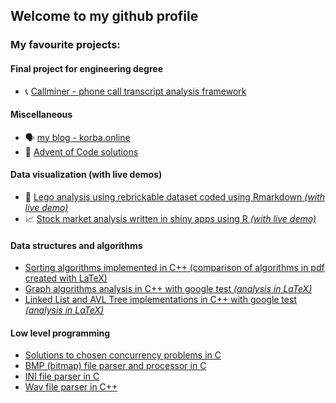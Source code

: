 ## Welcome to my github profile
### My favourite projects:
#### Final project for engineering degree
- 📞 [Callminer - phone call transcript analysis framework](https://github.com/PutCallMiner/CallMiner)
#### Miscellaneous
- 🗣️ [my blog - korba.online](https://github.com/BbqGamer/blog)
- 🎄 [Advent of Code solutions](https://github.com/BbqGamer/aoc)
#### Data visualization (with live demos)
- 🧱 [Lego analysis using rebrickable dataset coded using Rmarkdown *(with live demo)*](https://github.com/BbqGamer/lego_analysis)
- 📈 [Stock market analysis written in shiny apps using R *(with live demo)*](https://github.com/BbqGamer/stock-market-visualization)
#### Data structures and algorithms
- [Sorting algorithms implemented in C++ (comparison of algorithms in pdf created with LaTeX)](https://github.com/BbqGamer/SortingAlgorithms)
- [Graph algorithms analysis in C++ with google test *(analysis in LaTeX)*](https://github.com/BbqGamer/GraphAlgorithms)
- [Linked List and AVL Tree implementations in C++ with google test *(analysis in LaTeX)*](https://github.com/BbqGamer/DynamicDataStructures)
#### Low level programming
- [Solutions to chosen concurrency problems in C](https://github.com/BbqGamer/ConcurrencyProblems)
- [BMP (bitmap) file parser and processor in C](https://github.com/BbqGamer/BMP-parser)
- [INI file parser in C](https://github.com/BbqGamer/ini-parser)
- [Wav file parser in C++](https://github.com/BbqGamer/sound_waves)
